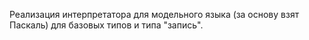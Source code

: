 Реализация интерпретатора для модельного языка (за основу взят Паскаль) для базовых типов и типа "запись".
